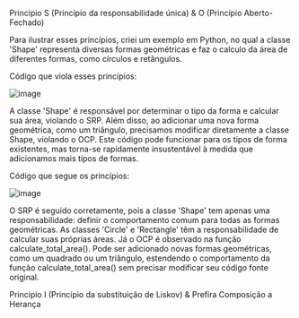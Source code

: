 Principio S (Princípio da responsabilidade única) & O (Princípio Aberto-Fechado)

Para ilustrar esses princípios, criei um exemplo em Python, no qual a classe 'Shape' representa diversas formas geométricas e faz o calculo da área de diferentes formas, como círculos e retângulos.

Código que viola esses princípios:

![image](https://github.com/MagalhaesExe/Principio_SOLID/assets/125324885/5e9c15dd-5783-47eb-8604-e8acde45d71f)

A classe 'Shape' é responsável por determinar o tipo da forma e calcular sua área, violando o SRP. Além disso, ao adicionar uma nova forma geométrica, como um triângulo, precisamos modificar diretamente a classe Shape, violando o OCP.
Este código pode funcionar para os tipos de forma existentes, mas torna-se rapidamente insustentável à medida que adicionamos mais tipos de formas.

Código que segue os princípios:

![image](https://github.com/MagalhaesExe/Principio_SOLID/assets/125324885/31b18bcc-3175-48e0-9501-4e6a33af797f)

O SRP é seguido corretamente, pois a classe 'Shape' tem apenas uma responsabilidade: definir o comportamento comum para todas as formas geométricas. As classes 'Circle' e 'Rectangle' têm a responsabilidade de calcular suas próprias áreas.
Já o OCP é observado na função calculate_total_area(). Pode ser adicionado novas formas geométricas, como um quadrado ou um triângulo, estendendo o comportamento da função calculate_total_area() sem precisar modificar seu código fonte original.


Principio I (Princípio da substituição de Liskov) & Prefira Composição a Herança

